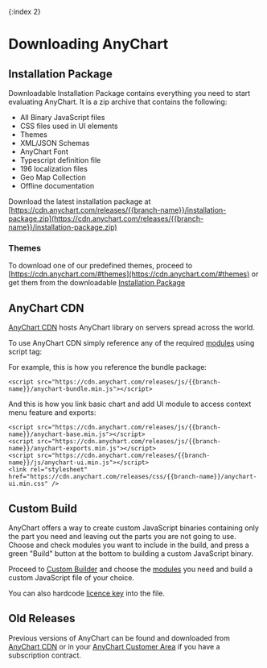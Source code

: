{:index 2}
# Downloading AnyChart

## Installation Package

Downloadable Installation Package contains everything you need to start evaluating AnyChart. It is a zip archive that contains the following:

- All Binary JavaScript files
- CSS files used in UI elements
- Themes
- XML/JSON Schemas
- AnyChart Font
- Typescript definition file
- 196 localization files
- Geo Map Collection
- Offline documentation

Download the latest installation package at [https://cdn.anychart.com/releases/{{branch-name}}/installation-package.zip](https://cdn.anychart.com/releases/{{branch-name}}/installation-package.zip)

### Themes

To download one of our predefined themes, proceed to [https://cdn.anychart.com/#themes](https://cdn.anychart.com/#themes) or get them from the downloadable [Installation Package](#installation-package)

## AnyChart CDN

[AnyChart CDN](https://cdn.anychart.com/) hosts AnyChart library on servers spread across the world.
  
To use AnyChart CDN simply reference any of the required [modules](Modules) using script tag:

For example, this is how you reference the bundle package:

```
<script src="https://cdn.anychart.com/releases/js/{{branch-name}}/anychart-bundle.min.js"></script>
```

And this is how you link basic chart and add UI module to access context menu feature and exports:

```
<script src="https://cdn.anychart.com/releases/js/{{branch-name}}/anychart-base.min.js"></script>
<script src="https://cdn.anychart.com/releases/js/{{branch-name}}/anychart-exports.min.js"></script>
<script src="https://cdn.anychart.com/releases/{{branch-name}}/js/anychart-ui.min.js"></script>
<link rel="stylesheet" href="https://cdn.anychart.com/releases/css/{{branch-name}}/anychart-ui.min.css" />
```
  
## Custom Build

AnyChart offers a way to create custom JavaScript binaries containing only the part you need and leaving out the parts you are not going to use. Choose and check modules you want to include in the build, and press a green "Build" button at the bottom to building a custom JavaScript binary.

Proceed to [Custom Builder](https://www.anychart.com/download/products/#custom-build) and choose the [modules](Modules) you need and build a custom JavaScript file of your choice.

You can also hardcode [licence key](Credits) into the file.

## Old Releases

Previous versions of AnyChart can be found and downloaded from [AnyChart CDN](https://cdn.anychart.com) or in your [AnyChart Customer Area](https://www.anychart.com/customer_area/) if you have a subscription contract.
